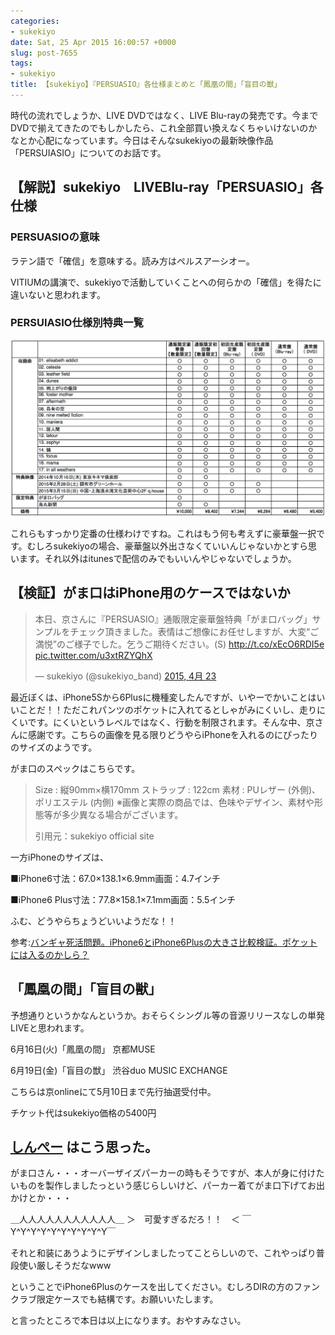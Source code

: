 ```yaml
---
categories:
- sukekiyo
date: Sat, 25 Apr 2015 16:00:57 +0000
slug: post-7655
tags:
- sukekiyo
title: 【sukekiyo】『PERSUASIO』各仕様まとめと「鳳凰の間」「盲目の獣」
---
```


時代の流れでしょうか、LIVE DVDではなく、LIVE Blu-rayの発売です。今までDVDで揃えてきたのでもしかしたら、これ全部買い換えなくちゃいけないのかなとか心配になっています。今日はそんなsukekiyoの最新映像作品「PERSUIASIO」についてのお話です。<!--more--><h2>【解説】sukekiyo　LIVEBlu-ray「PERSUASIO」各仕様</h2>

<h3>PERSUASIOの意味</h3>
ラテン語で「確信」を意味する。読み方はペルスアーシオー。

VITIUMの講演で、sukekiyoで活動していくことへの何らかの「確信」を得たに違いないと思われます。


<h3>PERSUIASIO仕様別特典一覧</h3>

<a href="images/IPERSUASIO_sukekiyo.png">![](images/IPERSUASIO_sukekiyo.png)</a>

これらもすっかり定番の仕様わけですね。これはもう何も考えずに豪華盤一択です。むしろsukekiyoの場合、豪華盤以外出さなくていいんじゃないかとすら思います。それ以外はitunesで配信のみでもいいんやじゃないでしょうか。



<h2>【検証】がま口はiPhone用のケースではないか</h2>

<blockquote class="twitter-tweet" lang="ja"><p>本日、京さんに『PERSUASIO』通販限定豪華盤特典「がま口バッグ」サンプルをチェック頂きました。表情はご想像にお任せしますが、大変“ご満悦”のご様子でした。乞うご期待ください。(S) <a href="http://t.co/xEcO6RDI5e">http://t.co/xEcO6RDI5e</a> <a href="http://t.co/u3xtRZYQhX">pic.twitter.com/u3xtRZYQhX</a></p>&mdash; sukekiyo (@sukekiyo_band) <a href="https://twitter.com/sukekiyo_band/status/591211785824313344">2015, 4月 23</a></blockquote>
<script async src="//platform.twitter.com/widgets.js" charset="utf-8"></script>

最近ぼくは、iPhone5Sから6Plusに機種変したんですが、いやーでかいことはいいことだ！！ただこれパンツのポケットに入れてるとしゃがみにくいし、走りにくいです。にくいというレベルではなく、行動を制限されます。そんな中、京さんに感謝です。こちらの画像を見る限りどうやらiPhoneを入れるのにぴったりのサイズのようです。

がま口のスペックはこちらです。


<blockquote>
Size : 縦90mm×横170mm
ストラップ : 122cm
素材 : PUレザー (外側)、ポリエステル (内側)
※画像と実際の商品では、色味やデザイン、素材や形態等が多少異なる場合がございます。

引用元：sukekiyo official site
</blockquote>

一方iPhoneのサイズは、

■iPhone6寸法：67.0×138.1×6.9mm画面：4.7インチ

■iPhone6 Plus寸法：77.8×158.1×7.1mm画面：5.5インチ


ふむ、どうやらちょうどいいようだな！！


参考:<a href="https://www.warawareotoko.com/2014/09/13/post-6300/">バンギャ死活問題。iPhone6とiPhone6Plusの大きさ比較検証。ポケットには入るのかしら？</a>


<h2>「鳳凰の間」「盲目の獣」</h2>

予想通りというかなんというか。おそらくシングル等の音源リリースなしの単発LIVEと思われます。

6月16日(火)「鳳凰の間」
京都MUSE

6月19日(金)「盲目の獣」
渋谷duo MUSIC EXCHANGE

こちらは京onlineにて5月10日まで先行抽選受付中。

チケット代はsukekiyo価格の5400円

<h2><a href="https://twitter.com/s_s_p_y" target="_blank">しんぺー</a> はこう思った。</h2>


がま口さん・・・オーバーザイズパーカーの時もそうですが、本人が身に付けたいものを製作しましたっという感じらしいけど、パーカー着てがま口下げてお出かけとか・・・

＿人人人人人人人人人人人＿
＞　可愛すぎるだろ！！　＜
￣Y^Y^Y^Y^Y^Y^Y^Y^Y^Y￣

それと和装にあうようにデザインしましたってことらしいので、これやっぱり普段使い厳しそうだなwww

ということでiPhone6Plusのケースを出してください。むしろDIRの方のファンクラブ限定ケースでも結構です。お願いいたします。

と言ったところで本日は以上になります。おやすみなさい。